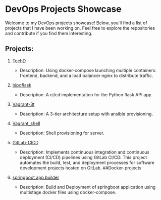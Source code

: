 # DevOps Projects Showcase

Welcome to my DevOps projects showcase! Below, you'll find a list of projects that I have been working on. Feel free to explore the repositories and contribute if you find them interesting.

## Projects:

1. [TechD](https://github.com/ashnike/TechD)
   - Description: Using docker-compose launching multiple containers: frontend, backend, and a load balancer nginx to distribute traffic.
  
2. [bipoflask](https://github.com/ashnike/bipoflask)
   - Description: A ci/cd implementation for the Python flask API app.

3. [Vagrant-3t](https://github.com/ashnike/Vagrant-3t)
   - Description: A 3-tier architecture setup with ansible provisioning.

4. [Vagrant_shell](https://github.com/ashnike/vagrant_shell)
   - Description: Shell provisioning for server.

5. [GitLab-CICD](https://gitlab.com/ashnike/demo_cicd_docker).
   - Description: Implements continuous integration and continuous deployment (CI/CD) pipelines using GitLab CI/CD. This project automates the build, test, and deployment processes for
     software development projects hosted on GitLab.
##Docker-projects
1. [springboot app builder](https://github.com/ashnike/spring_compose.git)
   - Description: Build and Deployment of springboot application using multistage docker files using docker-compose.
